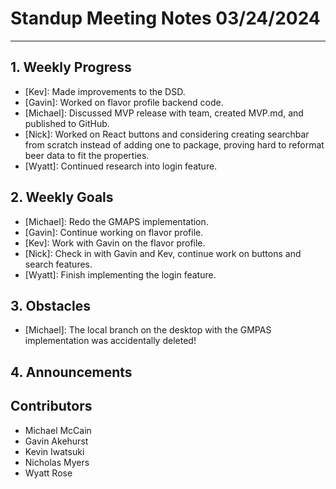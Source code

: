 # Standup Meeting Notes **03/24/2024**

---

## 1. Weekly Progress

- [Kev]: Made improvements to the DSD.
- [Gavin]: Worked on flavor profile backend code.
- [Michael]: Discussed MVP release with team, created MVP.md, and published to GitHub.
- [Nick]: Worked on React buttons and considering creating searchbar from scratch instead of adding one to package, proving hard to reformat beer data to fit the properties. 
- [Wyatt]: Continued research into login feature.

## 2. Weekly Goals

- [Michael]: Redo the GMAPS implementation.
- [Gavin]: Continue working on flavor profile.
- [Kev]: Work with Gavin on the flavor profile.
- [Nick]: Check in with Gavin and Kev, continue work on buttons and search features.
- [Wyatt]: Finish implementing the login feature.

## 3. Obstacles

- [Michael]: The local branch on the desktop with the GMPAS implementation was accidentally deleted!

## 4. Announcements

## Contributors

- Michael McCain
- Gavin Akehurst
- Kevin Iwatsuki
- Nicholas Myers
- Wyatt Rose

